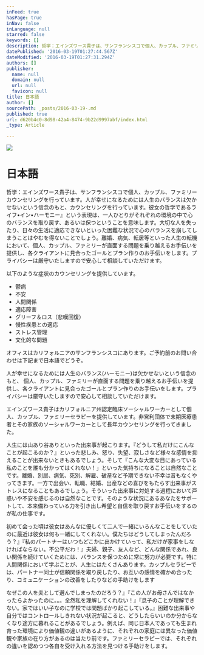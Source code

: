 ```yaml
---
inFeed: true
hasPage: true
inNav: false
inLanguage: null
starred: false
keywords: []
description: 哲学：エインズワース貴子は、サンフランシスコで個人、カップル、ファミリーカウンセリングを行っています。人が幸せになるためには人生のバランスは欠かせないという信念のもと、カウンセリングを行っています。彼女の哲学であるライフ•イン•ハーモニー』という表現は、一人ひとりがそれぞれの環境の中で心のバランスを取り戻す、あるいは保つということを意味します。大切な人を失ったり、日々の生活に適応できないといった困難な状況で心のバランスを崩してしまうことはやむを得ないことでしょう。離婚、病気、転居等といった人生の転機において、個人、カップル、ファミリーが直面する問題を乗り越えるお手伝いを提供し、各クライアントに見合ったゴールとプラン作りのお手伝いをします。プライバシーは厳守いたしますので安心して相談していただけます。
datePublished: '2016-03-19T01:27:44.567Z'
dateModified: '2016-03-19T01:27:31.294Z'
authors: []
publisher:
  name: null
  domain: null
  url: null
  favicon: null
title: 日本語
author: []
sourcePath: _posts/2016-03-19-.md
published: true
url: d620b4c0-8d98-42a4-8474-9b22d9997abf/index.html
_type: Article

---
```

![](https://the-grid-user-content.s3-us-west-2.amazonaws.com/abe55767-cb52-497b-a2bd-afd4070480a3.jpg)

# 

# 日本語

哲学：エインズワース貴子は、サンフランシスコで個人、カップル、ファミリーカウンセリングを行っています。人が幸せになるためには人生のバランスは欠かせないという信念のもと、カウンセリングを行っています。彼女の哲学であるライフ•イン•ハーモニー』という表現は、一人ひとりがそれぞれの環境の中で心のバランスを取り戻す、あるいは保つということを意味します。大切な人を失ったり、日々の生活に適応できないといった困難な状況で心のバランスを崩してしまうことはやむを得ないことでしょう。離婚、病気、転居等といった人生の転機において、個人、カップル、ファミリーが直面する問題を乗り越えるお手伝いを提供し、各クライアントに見合ったゴールとプラン作りのお手伝いをします。プライバシーは厳守いたしますので安心して相談していただけます。

以下のような症状のカウンセリングを提供しています。

* 鬱病
* 不安
* 人間関係
* 適応障害
* グリーフ＆ロス（悲嘆回復）
* 慢性疾患との適応
* ストレス管理
* 文化的な問題

オフィスはカリフォルニアのサンフランシスコにあります。ご予約前のお問い合わせは下記まで日本語でどうぞ。

人が幸せになるためには人生のバランス(ハーモニー)は欠かせないという信念のもと、 個人、カップル、ファミリーが直面する問題を乗り越えるお手伝いを提供し、各クライアントに見合ったゴールとプラン作りのお手伝いをします。プライバシーは厳守いたしますので安心して相談していただけます。

エインズワース貴子はカリフォルニア州認定臨床ソーシャルワーカーとして個人、カップル、ファミリーセラピーを提供しています。非営利団体で末期医療患者とその家族のソーシャルワーカーとして長年カウンセリングを行ってきました。

人生には山あり谷ありといった出来事が起こります。『どうして私だけにこんなことが起こるのか？』といった悲しみ、怒り、失望、寂しさなど様々な感情を抑えることが出来ないときもあるでしょう。そして『こんな大変な目にあっている私のことを誰も分かってはくれない！」といった気持ちになることは自然なことです。離婚、別居、病気、死別、解雇、破産など予期できない不幸は音もなくやってきます。一方で出会い、転職、結婚、出産などの喜びをもたらす出来事がストレスになることもあるでしょう。そういった出来事に対処する過程において戸惑いや不安を感じるのは自然なことです。そのような状況にあるあなたをサポートして、本来備わっている力を引き出し希望と自信を取り戻すお手伝いをするのが私の仕事です。

初めて会った頃は彼女はあんなに優しくて二人で一緒にいろんなことをしていたのに最近は彼女は何も一緒にしてくれない。僕たちはどうしてしまったんだろう？』『私のパートナーはいつもどこかに出かけていって、私だけが家事をしなければならない。不公平だわ！』夫婦、親子、友人など、どんな関係であれ、良い関係を続けていくためには、バランスを保つために常に努力が必要です。特に人間関係において学ぶことが、人生にはたくさんあります。カップルセラピーでは、パートナー同士が信頼関係を取り戻したり、お互いの感情を確かめ合ったり、コミュニケーションの改善をしたりなどの手助けをします

なぜこの人を夫として選んでしまったのだろう？』『この人がお母さんではなかったらよかったのに。。。全然私を理解してくれない！』『息子のことが理解できない。家ではいい子なのに学校では問題ばかり起こしている。』困難な出来事や自分ではコントロールしきれない状況が起こると、どうしたらいいのか分からなくなり途方に暮れることがあるでしょう。例えば、同じ日本人であっても生まれ育った環境により価値観の違いがあるように、それぞれの家庭には異なった価値観や家族の在り方があるのは当たり前です。ファミリーセラピーでは、それぞれの違いを認めつつ各自を受け入れる方法を見つける手助けをします。